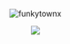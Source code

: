 <p align="center"> <img src="https://komarev.com/ghpvc/?username=funkytownx&label=Profile%20views!!&color=2D2D2D&style=square" alt="funkytownx" /> </p>

<p align="center"> <img src="https://pin.it/64RuS1Kcd"/> </p>
